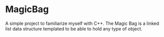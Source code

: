 # MagicBag
A simple project to familiarize myself with C++.  The Magic Bag is a linked list data structure templated to be able to hold any type of object.
